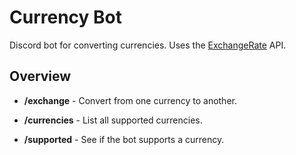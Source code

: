 # Currency Bot

Discord bot for converting currencies. Uses the [ExchangeRate](https://www.exchangerate-api.com/) API.

## Overview

- **/exchange** - Convert from one currency to another.

- **/currencies** - List all supported currencies.

- **/supported** - See if the bot supports a currency.

